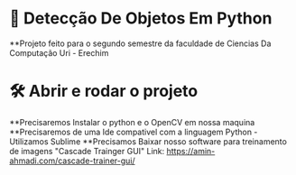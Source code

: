 # 📁 Detecção De Objetos Em Python

**Projeto feito para o segundo semestre da faculdade de Ciencias Da Computação Uri - Erechim

# 🛠️ Abrir e rodar o projeto

**Precisaremos Instalar o python e o OpenCV em nossa maquina
**Precisaremos de uma Ide compativel com a linguagem Python - Utilizamos Sublime
**Precisamos Baixar nosso software para treinamento de imagens "Cascade Trainger GUI"
Link: https://amin-ahmadi.com/cascade-trainer-gui/
